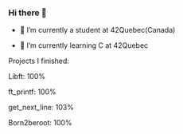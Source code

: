 ### Hi there 👋


* 🔭 I’m currently a student at 42Quebec(Canada)

* 🌱 I’m currently learning C at 42Quebec

Projects I finished:

Libft: 100%

ft_printf: 100%

get_next_line: 103%

Born2beroot: 100%
